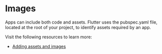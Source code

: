 # Images

Apps can include both code and assets. Flutter uses the pubspec.yaml file, located at the root of your project, to identify assets required by an app.

Visit the following resources to learn more:

- [Adding assets and images](https://docs.flutter.dev/development/ui/assets-and-images)
